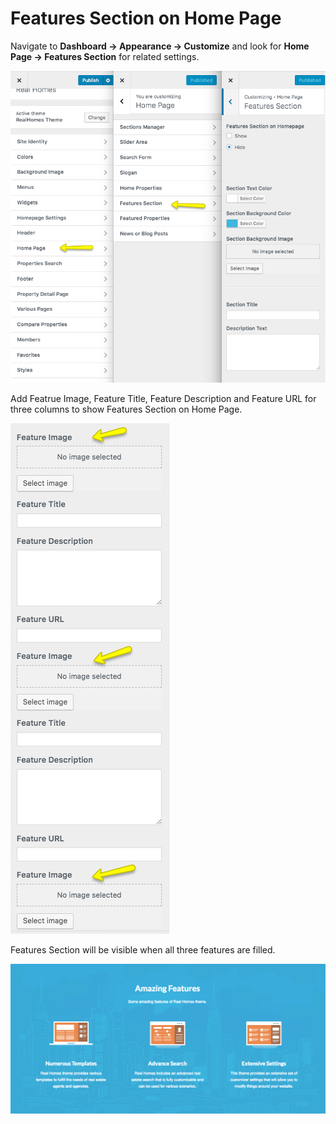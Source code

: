 # Features Section on Home Page

Navigate to **Dashboard → Appearance → Customize** and look for **Home Page → Features Section** for related settings.

![Properties On Home Page](images/home-setup/features-settings-classic-combined.png)

Add Featrue Image, Feature Title, Feature Description and Feature URL for three columns to show Features Section on Home Page.

![Properties On Home Page](images/home-setup/features-settings-classic-combined2.png)

Features Section will be visible when all three features are filled.

![Properties On Home Page](images/home-setup/features-settings-classic-combined3.png)
